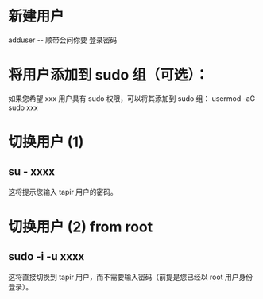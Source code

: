 



# 新建用户
adduser <newName>
    --
    顺带会问你要 登录密码


# 将用户添加到 sudo 组（可选）：
如果您希望 xxx 用户具有 sudo 权限，可以将其添加到 sudo 组：
usermod -aG sudo xxx


# 切换用户 (1)
su - xxxx
---
这将提示您输入 tapir 用户的密码。

# 切换用户 (2) from root
sudo -i -u xxxx
---
这将直接切换到 tapir 用户，而不需要输入密码（前提是您已经以 root 用户身份登录）。











